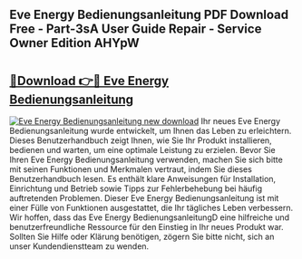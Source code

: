 ## Eve Energy Bedienungsanleitung PDF Download Free - Part-3sA User Guide Repair - Service Owner Edition AHYpW

# <h2><a href="http://df5w817.blite.top/?on=Eve+Energy+Bedienungsanleitung">🔗Download 👉🔴 Eve Energy Bedienungsanleitung</a></h2>

[![Eve Energy Bedienungsanleitung new download](https://i.imgur.com/lujVjoI.png)](http://df5w817.blite.top/?on=Eve+Energy+Bedienungsanleitung)
Ihr neues Eve Energy Bedienungsanleitung wurde entwickelt, um Ihnen das Leben zu erleichtern. Dieses Benutzerhandbuch zeigt Ihnen, wie Sie Ihr Produkt installieren, bedienen und warten, um eine optimale Leistung zu erzielen. Bevor Sie Ihren Eve Energy Bedienungsanleitung verwenden, machen Sie sich bitte mit seinen Funktionen und Merkmalen vertraut, indem Sie dieses Benutzerhandbuch lesen. Es enthält klare Anweisungen für Installation, Einrichtung und Betrieb sowie Tipps zur Fehlerbehebung bei häufig auftretenden Problemen. Dieser Eve Energy Bedienungsanleitung ist mit einer Fülle von Funktionen ausgestattet, die Ihr tägliches Leben verbessern. Wir hoffen, dass das Eve Energy BedienungsanleitungD eine hilfreiche und benutzerfreundliche Ressource für den Einstieg in Ihr neues Produkt war. Sollten Sie Hilfe oder Klärung benötigen, zögern Sie bitte nicht, sich an unser Kundendienstteam zu wenden.

